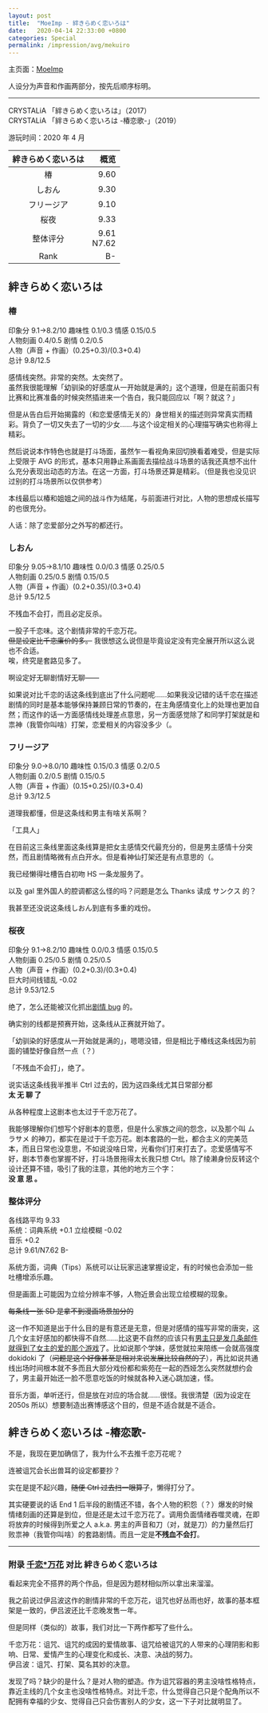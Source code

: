 ```yaml
---
layout: post
title:  "MoeImp - 絆きらめく恋いろは"
date:   2020-04-14 22:33:00 +0800
categories: Special
permalink: /impression/avg/mekuiro
---
```


主页面：[MoeImp](http://yoro.xyz/impression/avg)

人设分为声音和作画两部分，按先后顺序标明。

---

CRYSTALiA 「絆きらめく恋いろは」（2017）  
CRYSTALiA 「絆きらめく恋いろは -椿恋歌-」（2019）

游玩时间：2020 年 4 月

| 絆きらめく恋いろは | 概览 |
| :----: | ----: |
| 椿 |9.60|
| しおん |9.30|
| フリージア |9.10|
| 桜夜 |9.33|
| 整体评分 |9.61<br />N7.62|
| Rank |B-|

## 絆きらめく恋いろは

### 椿

印象分 9.1→8.2/10 趣味性 0.1/0.3 情感 0.15/0.5  
人物刻画 0.4/0.5 剧情 0.2/0.5  
人物（声音 + 作画）(0.25+0.3)/(0.3+0.4)  
总计 9.8/12.5

感情线突然。非常的突然。太突然了。  
虽然我很能理解「幼驯染的好感度从一开始就是满的」这个道理，但是在前面只有比赛和比赛准备的时候突然插进来一个告白，我只能回应以「啊？就这？」

但是从告白后开始揭露的（和恋爱感情无关的）身世相关的描述则异常真实而精彩。背负了一切又失去了一切的少女……与这个设定相关的心理描写确实也称得上精彩。

然后说说本作特色也就是打斗场面，虽然乍一看视角来回切换看着难受，但是实际上受限于 AVG 的形式，基本只用静止系画面去描绘战斗场景的话我还真想不出什么充分表现出动态的方法。在这一方面，打斗场景还算是精彩。（但是我也没见识过别的打斗场景所以仅供参考）

本线最后以椿和姐姐之间的战斗作为结尾，与前面进行对比，人物的思想成长描写的也很充分。

人话：除了恋爱部分之外写的都还行。

### しおん

印象分 9.05→8.1/10 趣味性 0.0/0.3 情感 0.25/0.5  
人物刻画 0.25/0.5 剧情 0.15/0.5  
人物（声音 + 作画）(0.2+0.35)/(0.3+0.4)  
总计 9.5/12.5

不残血不会打，而且必定反杀。

一股子千恋味。这个剧情非常的千恋万花。  
~~但是设定比千恋廉价的多。~~ 我很想这么说但是毕竟设定没有完全展开所以这么说也不合适。  
唉，终究是套路见多了。

啊设定好无聊剧情好无聊——

如果说对比千恋的话这条线到底出了什么问题呢……如果我没记错的话千恋在描述剧情的同时是基本能够保持兼顾日常的节奏的，在主角感情变化上的处理也更加自然；而这作的话一方面感情线处理差点意思，另一方面感觉除了和同学打架就是和祟神（我管你叫啥）打架，恋爱相关的内容没多少（。

### フリージア

印象分 9.0→8.0/10 趣味性 0.15/0.3 情感 0.2/0.5  
人物刻画 0.2/0.5 剧情 0.15/0.5  
人物（声音 + 作画）(0.15+0.25)/(0.3+0.4)  
总计 9.3/12.5

道理我都懂，但是这条线和男主有啥关系啊？

「工具人」

在目前这三条线里面这条线算是把女主感情交代最充分的，但是男主感情十分突然，而且剧情略微有点白开水。但是看神仙打架还是有点意思的（。

我已经懒得吐槽告白初吻 HS 一条龙服务了。

以及 gal 里外国人的腔调都这么怪的吗？问题是怎么 Thanks 读成 サンクス 的？

我甚至还没说这条线しおん到底有多重的戏份。

### 桜夜

印象分 9.1→8.2/10 趣味性 0.0/0.3 情感 0.15/0.5  
人物刻画 0.25/0.5 剧情 0.25/0.5  
人物（声音 + 作画）(0.2+0.3)/(0.3+0.4)  
巨大时间线错乱 -0.02  
总计 9.53/12.5

绝了，怎么还能被汉化抓出[剧情 bug](http://yoro.xyz/mekuiro-bug.png) 的。

确实别的线都是预赛开始，这条线从正赛就开始了。

「幼驯染的好感度从一开始就是满的」，嗯嗯没错，但是相比于椿线这条线因为前面的铺垫好像自然一点（？）

「不残血不会打」，绝了。

说实话这条线我半推半 Ctrl 过去的，因为这四条线尤其日常部分都  
**太 无 聊 了**

从各种程度上这剧本也太过于千恋万花了。

我能够理解你们想写个好剧本的意愿，但是什么家族之间的怨念，以及那个叫 ムラサメ 的神刀，都实在是过于千恋万花。剧本套路的一批，都合主义的完美范本，而且日常也没意思，不如说没啥日常，光看你们打来打去了。恋爱感情写不好，剧本节奏也掌握不好，打斗场景拖得太长我只想 Ctrl。除了绫濑身份反转这个设计还算不错，吸引了我的注意，其他的地方三个字：  
**没 意 思 。**

### 整体评分

各线路平均 9.33  
系统：词典系统 +0.1 立绘模糊 -0.02  
音乐 +0.2  
总计 9.61/N7.62 B-

系统方面，词典（Tips）系统可以让玩家迅速掌握设定，有的时候也会添加一些吐槽增添乐趣。

但是画面上可能因为立绘分辨率不够，人物近景会出现立绘模糊的现象。

~~每条线一张 SD 是拿不到漫画场景加分的~~

这一作不知道是出于什么目的是有意还是无意，但是对感情的描写非常的唐突，这几个女主好感加的都快得不自然……比这更不自然的应该只有[男主只是发几条邮件就得到了女主的爱的那个游戏](http://yoro.xyz/impression/avg/pxc)了。比如说那个学妹，感觉就拉来陪练一会就高强度 dokidoki 了（~~问题是这个好像甚至是相对来说发展比较自然的了~~），再比如说共通线出场时间根本就不多而且大部分戏份都和紫苑在一起的西娅怎么突然就想约会了，男主最开始还一脸不愿意吃饭的时候就各种入迷心跳加速，怪。

音乐方面，单听还行，但是放在对应的场合就……很怪。我很清楚（因为设定在 2050s 所以）想要制造出赛博感这个目的，但是不适合就是不适合。

## 絆きらめく恋いろは -椿恋歌-

不是，我现在更加确信了，我为什么不去推千恋万花呢？

连被诅咒会长出兽耳的设定都要抄？

实在是提不起兴趣，~~随便 Ctrl 过去扫一眼算了~~，懒得打分了。

其实硬要说的话 End 1 后半段的剧情还不错，各个人物的积怨（？）爆发的时候情绪刻画的还算是到位，但是还是太过千恋万花了。调用负面情绪吞噬灵魂，在即将放弃的时候得到所爱之人 a.k.a. 男主的声音和刀（对，就是刀）的力量然后打败祟神（我管你叫啥）的套路剧情。而且一定是**不残血不会打**。

---

### 附录 [千恋\*万花](http://yoro.xyz/impression/avg/srbk) 对比 絆きらめく恋いろは

看起来完全不搭界的两个作品，但是因为题材相似所以拿出来溜溜。

我之前说过伊吕波这作的剧情非常的千恋万花，诅咒也好丛雨也好，故事的基本框架是一致的，伊吕波还比千恋晚发售一年。

但是同样（类似的）故事，我们对比一下两作都写了些什么。

千恋万花：诅咒、诅咒的成因的爱情故事、诅咒给被诅咒的人带来的心理阴影和影响、日常、爱情产生的心理变化和成长、决意、决战的努力。  
伊吕波：诅咒、打架、莫名其妙的决意。

发现了吗？缺少的是什么？是对人物的塑造。作为诅咒容器的男主没啥性格特点，靠近主线的几个女主也没啥性格特点。对比千恋，什么觉得自己只是个配角所以不配拥有幸福的少女、觉得自己只会伤害别人的少女，这一下子对比就明显了。
